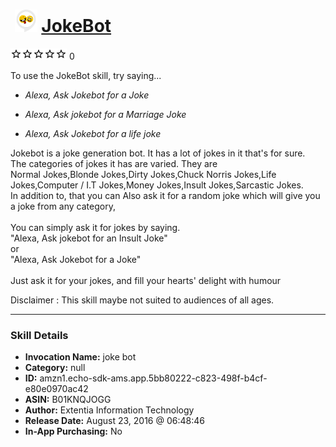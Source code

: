# &nbsp;<img src="skill_icon" alt="JokeBot icon" width="36"> [JokeBot](http://alexa.amazon.com/#skills/amzn1.echo-sdk-ams.app.5bb80222-c823-498f-b4cf-e80e0970ac42)
![0 stars](../../images/ic_star_border_black_18dp_1x.png)![0 stars](../../images/ic_star_border_black_18dp_1x.png)![0 stars](../../images/ic_star_border_black_18dp_1x.png)![0 stars](../../images/ic_star_border_black_18dp_1x.png)![0 stars](../../images/ic_star_border_black_18dp_1x.png) 0

To use the JokeBot skill, try saying...

* *Alexa, Ask Jokebot for a Joke*

* *Alexa, Ask jokebot for a Marriage Joke*

* *Alexa, Ask Jokebot for a life joke*

Jokebot is a joke generation bot. It has a lot of jokes in it that's for sure. <br>
The categories of jokes it has are varied. They are <br>
Normal Jokes,Blonde Jokes,Dirty Jokes,Chuck Norris Jokes,Life Jokes,Computer / I.T Jokes,Money Jokes,Insult Jokes,Sarcastic Jokes.<br>
In addition to, that you can Also ask it for a random joke which will give you a joke from any category, <br>
<br>
You can simply ask it for jokes by saying.<br>
"Alexa, Ask jokebot for an​ Insult Joke"<br>
or<br>
"Alexa, Ask Jokebot for a Joke"<br>
<br>
Just ask it for your jokes, and fill your hearts' delight with humour<br>

Disclaimer : This skill maybe not suited to audiences of all ages.

***

### Skill Details

* **Invocation Name:** joke bot
* **Category:** null
* **ID:** amzn1.echo-sdk-ams.app.5bb80222-c823-498f-b4cf-e80e0970ac42
* **ASIN:** B01KNQJOGG
* **Author:** Extentia Information Technology
* **Release Date:** August 23, 2016 @ 06:48:46
* **In-App Purchasing:** No
